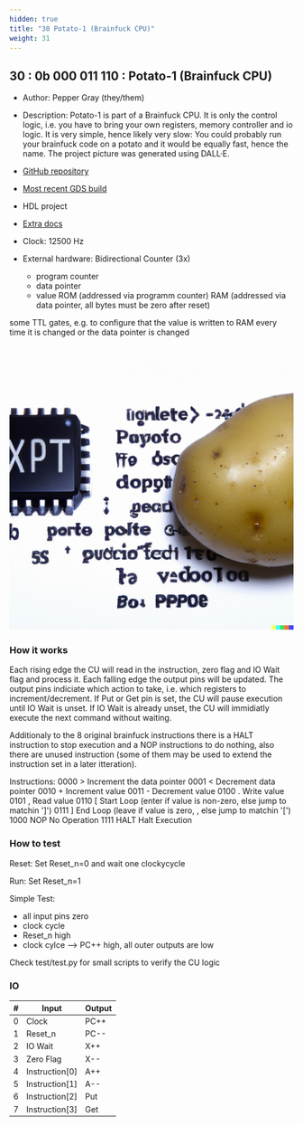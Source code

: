 ```yaml
---
hidden: true
title: "30 Potato-1 (Brainfuck CPU)"
weight: 31
---
```


## 30 : 0b 000 011 110 : Potato-1 (Brainfuck CPU)

* Author: Pepper Gray (they/them)
* Description: Potato-1 is part of a Brainfuck CPU. It is only the control logic, i.e. you have to bring your own registers, memory controller and io logic. It is very simple, hence likely very slow: You could probably run your brainfuck code on a potato and it would be equally fast, hence the name. The project picture was generated using DALL·E.

* [GitHub repository](https://github.com/peppergrayxyz/Potato-1)
* [Most recent GDS build](https://github.com/peppergrayxyz/Potato-1/actions/runs/3457925933)
* HDL project
* [Extra docs](https://github.com/peppergrayxyz/Potato-1)
* Clock: 12500 Hz
* External hardware: Bidirectional Counter (3x)
  - program counter
  - data pointer
  - value
ROM (addressed via programm counter)
RAM (addressed via data pointer, all bytes must be zero after reset)

some TTL gates, e.g. to configure that the value is written to RAM every time it is changed or the data pointer is changed


![picture](images/potato1.png)

### How it works

Each rising edge the CU will read in the instruction, zero flag and IO Wait flag and process it. Each falling edge the output pins will be updated. The output pins indiciate which action to take, i.e. which registers to increment/decrement. If Put or Get pin is set, the CU will pause execution until IO Wait is unset. If IO Wait is already unset, the CU will immidiatly execute the next command without waiting.

Additionaly to the 8 original brainfuck instructions there is a HALT instruction to stop execution and a NOP instructions to do nothing, also there are unused instruction (some of them may be used to extend the instruction set in a later itteration).

Instructions:
  0000  >       Increment the data pointer 
  0001  <       Decrement data pointer
  0010  +       Increment value
  0011  -       Decrement value
  0100  .       Write value
  0101  ,       Read value
  0110  [       Start Loop (enter if value is non-zero, else jump to matchin ']')
  0111  ]       End Loop (leave if value is zero, , else jump to matchin '[')
  1000  NOP     No Operation
  1111  HALT    Halt Execution


### How to test

Reset: 
  Set Reset_n=0 and wait one clockycycle

Run: 
  Set Reset_n=1

Simple Test:
  - all input pins zero
  - clock cycle
  - Reset_n high
  - clock cylce
  --> PC++ high, all outer outputs are low
 
Check test/test.py for small scripts to verify the CU logic


### IO

| # | Input        | Output       |
|---|--------------|--------------|
| 0 | Clock  | PC++ |
| 1 | Reset_n  | PC-- |
| 2 | IO Wait  | X++ |
| 3 | Zero Flag  | X-- |
| 4 | Instruction[0]  | A++ |
| 5 | Instruction[1]  | A-- |
| 6 | Instruction[2]  | Put |
| 7 | Instruction[3]  | Get |
